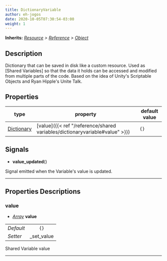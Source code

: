 ```yaml
---  
title: DictionaryVariable  
author: eh-jogos  
date: 2020-10-05T07:30:54-03:00  
weight: 1  
---  
```

**Inherits:** _[Resource](https://docs.godotengine.org/en/stable/classes/class_resource.html) > [Reference](https://docs.godotengine.org/en/stable/classes/class_reference.html) > [Object](https://docs.godotengine.org/en/stable/classes/class_object.html)_  
## Description  
 Dictionary that can be saved in disk like a custom resource. 
 Used as [Shared Variables] so that the data it holds can be accessed and modified from multiple 
 parts of the code. Based on the idea of Unity's Scriptable Objects and Ryan Hipple's Unite Talk.
 
  
## Properties 
  
| type | property | default value |  
| ---- | -------- | ------------- |  
| [Dictionary](https://docs.godotengine.org/en/stable/classes/class_dictionary.html) | [value]({{< ref "/reference/shared variables/dictionaryvariable#value" >}}) | `{}` |  
  
## Signals  
  
- **value_updated**() 
  
 Signal emitted when the Variable's value is updated.
  
---------
  
## Properties Descriptions  
  
### value 
- _[Array](https://docs.godotengine.org/en/stable/classes/class_array.html)_ **value**  
  
| | |  
| - |:-:|  
| _Default_ | ` {} ` |  
| _Setter_ | _set_value |  

 Shared Variable value
  
---------
